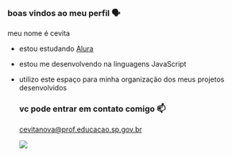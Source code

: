 ### boas vindos ao meu perfil 🗣️

meu nome é cevita

- estou estudando [Alura](htps://www.alura.com.br) 
- estou me desenvolvendo na linguagens JavaScript
- utilizo este espaço para minha organização dos meus projetos desenvolvidos

  ### vc pode entrar em contato comigo 📫

  cevitanova@prof.educacao.sp.gov.br

  
     ![](https://media1.tenor.com/m/QCZVRurZoKsAAAAC/feliz-noche.gif)
  


